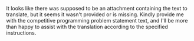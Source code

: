 It looks like there was supposed to be an attachment containing the text to translate, but it seems it wasn't provided or is missing. Kindly provide me with the competitive programming problem statement text, and I'll be more than happy to assist with the translation according to the specified instructions.